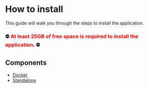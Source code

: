 # How to install

This guide will walk you through the steps to install the application.


### :no_entry: <span style="color:RED">At least 25GB of free space is required to install the application.</span> :no_entry:

## Components
- [Docker](./docker.md)
- [Standalone](./standalone.md)